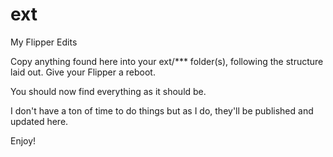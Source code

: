 # ext
 My Flipper Edits

Copy anything found here into your ext/*** folder(s), following the structure laid out.
Give your Flipper a reboot.

You should now find everything as it should be.

I don't have a ton of time to do things but as I do, they'll be published and updated here.

Enjoy!
